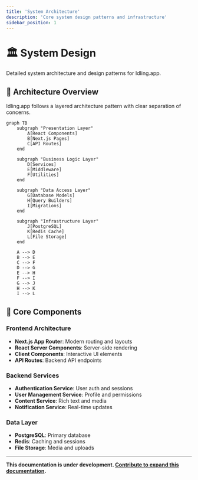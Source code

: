 ```yaml
---
title: 'System Architecture'
description: 'Core system design patterns and infrastructure'
sidebar_position: 1
---
```


# 🏛️ System Design

Detailed system architecture and design patterns for Idling.app.

## 🎯 Architecture Overview

Idling.app follows a layered architecture pattern with clear separation of concerns.

```mermaid
graph TB
    subgraph "Presentation Layer"
        A[React Components]
        B[Next.js Pages]
        C[API Routes]
    end

    subgraph "Business Logic Layer"
        D[Services]
        E[Middleware]
        F[Utilities]
    end

    subgraph "Data Access Layer"
        G[Database Models]
        H[Query Builders]
        I[Migrations]
    end

    subgraph "Infrastructure Layer"
        J[PostgreSQL]
        K[Redis Cache]
        L[File Storage]
    end

    A --> D
    B --> E
    C --> F
    D --> G
    E --> H
    F --> I
    G --> J
    H --> K
    I --> L
```

## 🔧 Core Components

### Frontend Architecture

- **Next.js App Router**: Modern routing and layouts
- **React Server Components**: Server-side rendering
- **Client Components**: Interactive UI elements
- **API Routes**: Backend API endpoints

### Backend Services

- **Authentication Service**: User auth and sessions
- **User Management Service**: Profile and permissions
- **Content Service**: Rich text and media
- **Notification Service**: Real-time updates

### Data Layer

- **PostgreSQL**: Primary database
- **Redis**: Caching and sessions
- **File Storage**: Media and uploads

---

**This documentation is under development. [Contribute to expand this documentation](/community/contributing/).**
